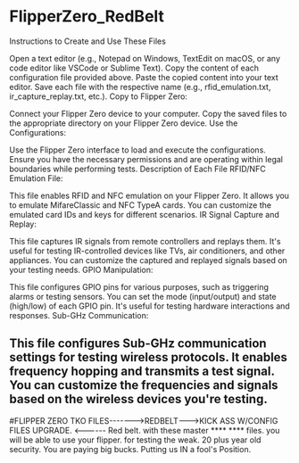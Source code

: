 # FlipperZero_RedBelt

Instructions to Create and Use These Files

Open a text editor (e.g., Notepad on Windows, TextEdit on macOS, or any code editor like VSCode or Sublime Text).
Copy the content of each configuration file provided above.
Paste the copied content into your text editor.
Save each file with the respective name (e.g., rfid_emulation.txt, ir_capture_replay.txt, etc.).
Copy to Flipper Zero:

Connect your Flipper Zero device to your computer.
Copy the saved files to the appropriate directory on your Flipper Zero device.
Use the Configurations:

Use the Flipper Zero interface to load and execute the configurations.
Ensure you have the necessary permissions and are operating within legal boundaries while performing tests.
Description of Each File
RFID/NFC Emulation File:

This file enables RFID and NFC emulation on your Flipper Zero.
It allows you to emulate MifareClassic and NFC TypeA cards.
You can customize the emulated card IDs and keys for different scenarios.
IR Signal Capture and Replay:

This file captures IR signals from remote controllers and replays them.
It's useful for testing IR-controlled devices like TVs, air conditioners, and other appliances.
You can customize the captured and replayed signals based on your testing needs.
GPIO Manipulation:

This file configures GPIO pins for various purposes, such as triggering alarms or testing sensors.
You can set the mode (input/output) and state (high/low) of each GPIO pin.
It's useful for testing hardware interactions and responses.
Sub-GHz Communication:

This file configures Sub-GHz communication settings for testing wireless protocols.
It enables frequency hopping and transmits a test signal.
You can customize the frequencies and signals based on the wireless devices you're testing.
--------------------------------------------------------------------------------------------
#FLIPPER ZERO TKO FILES------->REDBELT--->KICK ASS W/CONFIG FILES UPGRADE. &lt;------ Red belt. with these master **** **** files. you will be able to use your flipper. for testing the weak. 20 plus year old security. You are paying big bucks. Putting us  IN a fool's Position.

